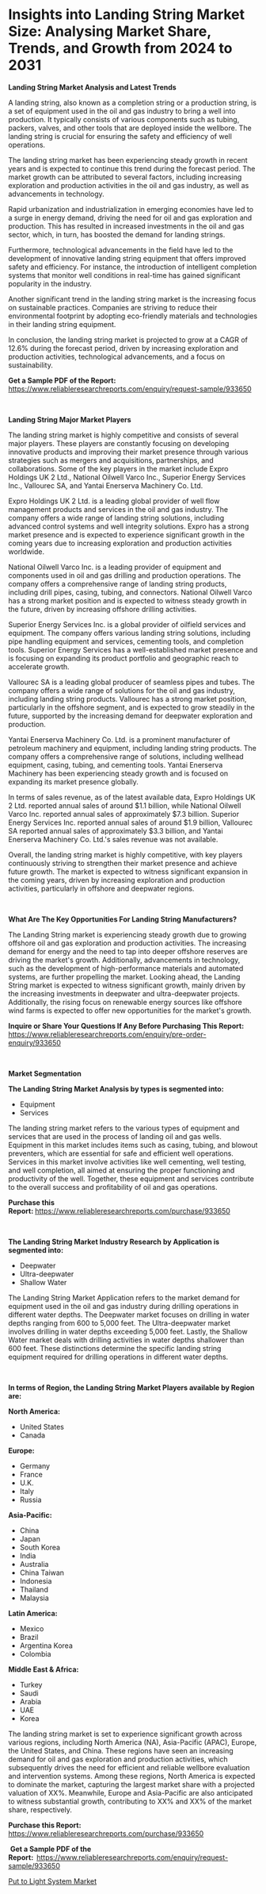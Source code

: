 <p><h1>Insights into Landing String Market Size: Analysing Market Share, Trends, and Growth from 2024 to 2031</h1></p><p><strong>Landing String Market Analysis and Latest Trends</strong></p>
<p><p>A landing string, also known as a completion string or a production string, is a set of equipment used in the oil and gas industry to bring a well into production. It typically consists of various components such as tubing, packers, valves, and other tools that are deployed inside the wellbore. The landing string is crucial for ensuring the safety and efficiency of well operations.</p><p>The landing string market has been experiencing steady growth in recent years and is expected to continue this trend during the forecast period. The market growth can be attributed to several factors, including increasing exploration and production activities in the oil and gas industry, as well as advancements in technology.</p><p>Rapid urbanization and industrialization in emerging economies have led to a surge in energy demand, driving the need for oil and gas exploration and production. This has resulted in increased investments in the oil and gas sector, which, in turn, has boosted the demand for landing strings.</p><p>Furthermore, technological advancements in the field have led to the development of innovative landing string equipment that offers improved safety and efficiency. For instance, the introduction of intelligent completion systems that monitor well conditions in real-time has gained significant popularity in the industry.</p><p>Another significant trend in the landing string market is the increasing focus on sustainable practices. Companies are striving to reduce their environmental footprint by adopting eco-friendly materials and technologies in their landing string equipment.</p><p>In conclusion, the landing string market is projected to grow at a CAGR of 12.6% during the forecast period, driven by increasing exploration and production activities, technological advancements, and a focus on sustainability.</p></p>
<p><strong>Get a Sample PDF of the Report:&nbsp;</strong> <a href="https://www.reliableresearchreports.com/enquiry/request-sample/933650">https://www.reliableresearchreports.com/enquiry/request-sample/933650</a></p>
<p>&nbsp;</p>
<p><strong>Landing String Major Market Players</strong></p>
<p><p>The landing string market is highly competitive and consists of several major players. These players are constantly focusing on developing innovative products and improving their market presence through various strategies such as mergers and acquisitions, partnerships, and collaborations. Some of the key players in the market include Expro Holdings UK 2 Ltd., National Oilwell Varco Inc., Superior Energy Services Inc., Vallourec SA, and Yantai Enerserva Machinery Co. Ltd.</p><p>Expro Holdings UK 2 Ltd. is a leading global provider of well flow management products and services in the oil and gas industry. The company offers a wide range of landing string solutions, including advanced control systems and well integrity solutions. Expro has a strong market presence and is expected to experience significant growth in the coming years due to increasing exploration and production activities worldwide.</p><p>National Oilwell Varco Inc. is a leading provider of equipment and components used in oil and gas drilling and production operations. The company offers a comprehensive range of landing string products, including drill pipes, casing, tubing, and connectors. National Oilwell Varco has a strong market position and is expected to witness steady growth in the future, driven by increasing offshore drilling activities.</p><p>Superior Energy Services Inc. is a global provider of oilfield services and equipment. The company offers various landing string solutions, including pipe handling equipment and services, cementing tools, and completion tools. Superior Energy Services has a well-established market presence and is focusing on expanding its product portfolio and geographic reach to accelerate growth.</p><p>Vallourec SA is a leading global producer of seamless pipes and tubes. The company offers a wide range of solutions for the oil and gas industry, including landing string products. Vallourec has a strong market position, particularly in the offshore segment, and is expected to grow steadily in the future, supported by the increasing demand for deepwater exploration and production.</p><p>Yantai Enerserva Machinery Co. Ltd. is a prominent manufacturer of petroleum machinery and equipment, including landing string products. The company offers a comprehensive range of solutions, including wellhead equipment, casing, tubing, and cementing tools. Yantai Enerserva Machinery has been experiencing steady growth and is focused on expanding its market presence globally.</p><p>In terms of sales revenue, as of the latest available data, Expro Holdings UK 2 Ltd. reported annual sales of around $1.1 billion, while National Oilwell Varco Inc. reported annual sales of approximately $7.3 billion. Superior Energy Services Inc. reported annual sales of around $1.9 billion, Vallourec SA reported annual sales of approximately $3.3 billion, and Yantai Enerserva Machinery Co. Ltd.'s sales revenue was not available.</p><p>Overall, the landing string market is highly competitive, with key players continuously striving to strengthen their market presence and achieve future growth. The market is expected to witness significant expansion in the coming years, driven by increasing exploration and production activities, particularly in offshore and deepwater regions.</p></p>
<p>&nbsp;</p>
<p><strong>What Are The Key Opportunities For Landing String Manufacturers?</strong></p>
<p><p>The Landing String market is experiencing steady growth due to growing offshore oil and gas exploration and production activities. The increasing demand for energy and the need to tap into deeper offshore reserves are driving the market's growth. Additionally, advancements in technology, such as the development of high-performance materials and automated systems, are further propelling the market. Looking ahead, the Landing String market is expected to witness significant growth, mainly driven by the increasing investments in deepwater and ultra-deepwater projects. Additionally, the rising focus on renewable energy sources like offshore wind farms is expected to offer new opportunities for the market's growth.</p></p>
<p><strong>Inquire or Share Your Questions If Any Before Purchasing This Report:</strong> <a href="https://www.reliableresearchreports.com/enquiry/pre-order-enquiry/933650">https://www.reliableresearchreports.com/enquiry/pre-order-enquiry/933650</a></p>
<p>&nbsp;</p>
<p><strong>Market Segmentation</strong></p>
<p><strong>The Landing String Market Analysis by types is segmented into:</strong></p>
<p><ul><li>Equipment</li><li>Services</li></ul></p>
<p><p>The landing string market refers to the various types of equipment and services that are used in the process of landing oil and gas wells. Equipment in this market includes items such as casing, tubing, and blowout preventers, which are essential for safe and efficient well operations. Services in this market involve activities like well cementing, well testing, and well completion, all aimed at ensuring the proper functioning and productivity of the well. Together, these equipment and services contribute to the overall success and profitability of oil and gas operations.</p></p>
<p><strong>Purchase this Report:&nbsp;</strong><a href="https://www.reliableresearchreports.com/purchase/933650">https://www.reliableresearchreports.com/purchase/933650</a></p>
<p>&nbsp;</p>
<p><strong>The Landing String Market Industry Research by Application is segmented into:</strong></p>
<p><ul><li>Deepwater</li><li>Ultra-deepwater</li><li>Shallow Water</li></ul></p>
<p><p>The Landing String Market Application refers to the market demand for equipment used in the oil and gas industry during drilling operations in different water depths. The Deepwater market focuses on drilling in water depths ranging from 600 to 5,000 feet. The Ultra-deepwater market involves drilling in water depths exceeding 5,000 feet. Lastly, the Shallow Water market deals with drilling activities in water depths shallower than 600 feet. These distinctions determine the specific landing string equipment required for drilling operations in different water depths.</p></p>
<p>&nbsp;</p>
<p><strong>In terms of Region, the Landing String Market Players available by Region are:</strong></p>
<p>
    <p> <strong> North America: </strong>
        <ul>
            <li>United States</li>
            <li>Canada</li>
        </ul>
        </p> 
    <p> <strong> Europe: </strong>
        <ul>
            <li>Germany</li>
            <li>France</li>
            <li>U.K.</li>
            <li>Italy</li>
            <li>Russia</li>
        </ul>
        </p> 
    <p> <strong> Asia-Pacific: </strong>
        <ul>
            <li>China</li>
            <li>Japan</li>
            <li>South Korea</li>
            <li>India</li>
            <li>Australia</li>
            <li>China Taiwan</li>
            <li>Indonesia</li>
            <li>Thailand</li>
            <li>Malaysia</li>
        </ul>
        </p> 
    <p> <strong> Latin America: </strong>
        <ul>
            <li>Mexico</li>
            <li>Brazil</li>
            <li>Argentina Korea</li>
            <li>Colombia</li>
        </ul>
        </p> 
    <p> <strong> Middle East & Africa: </strong>
        <ul>
            <li>Turkey</li>
            <li>Saudi</li>
            <li>Arabia</li>
            <li>UAE</li>
            <li>Korea</li>
        </ul>
    </p>
    </p>
<p><p>The landing string market is set to experience significant growth across various regions, including North America (NA), Asia-Pacific (APAC), Europe, the United States, and China. These regions have seen an increasing demand for oil and gas exploration and production activities, which subsequently drives the need for efficient and reliable wellbore evaluation and intervention systems. Among these regions, North America is expected to dominate the market, capturing the largest market share with a projected valuation of XX%. Meanwhile, Europe and Asia-Pacific are also anticipated to witness substantial growth, contributing to XX% and XX% of the market share, respectively.</p></p>
<p><strong>Purchase this Report: </strong><a href="https://www.reliableresearchreports.com/purchase/933650">https://www.reliableresearchreports.com/purchase/933650</a></p>
<p>&nbsp;<strong>Get a Sample PDF of the Report:&nbsp;&nbsp;</strong><a href="https://www.reliableresearchreports.com/enquiry/request-sample/933650">https://www.reliableresearchreports.com/enquiry/request-sample/933650</a></p>
<p><strong></strong></p>
<p><p><a href="https://github.com/jenweatherbee/Market-Research-Report-List-1/blob/main/put-to-light-system-market.md">Put to Light System Market</a></p></p>